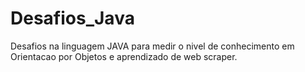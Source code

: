 # Desafios_Java
Desafios na linguagem JAVA para medir o nivel de conhecimento em Orientacao por Objetos e aprendizado de web scraper.
